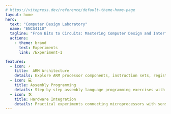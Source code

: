 ```yaml
---
# https://vitepress.dev/reference/default-theme-home-page
layout: home
hero:
  text: "Computer Design Laboratory"
  name: "ENCS4110"
  tagline: "From Bits to Circuits: Mastering Computer Design and Interfacing"
  actions:
    - theme: brand
      text: Experiments
      link: /Experiment-1

features:
  - icon: ⚡
    title:  ARM Architecture
    details: Explore ARM processor components, instruction sets, registers, and operating modes through structured lab exercises
  - icon: 💻
    title: Assembly Programming
    details: Step-by-step assembly language programming exercises with visual execution flow and register state monitoring
  - icon: 🛠️
    title: Hardware Integration
    details: Practical experiments connecting microprocessors with sensors, displays, and peripheral devices
---
```


